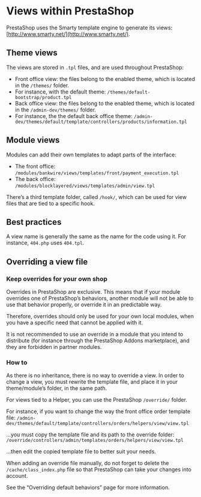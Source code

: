 # Views within PrestaShop

PrestaShop uses the Smarty template engine to generate its views: [http://www.smarty.net/](http://www.smarty.net/).

## Theme views <a id="ViewswithinPrestaShop-Themeviews"></a>

The views are stored in `.tpl` files, and are used throughout PrestaShop:

* Front office view: the files belong to the enabled theme, which is located in the `/themes/` folder.
* For instance, with the default theme: `/themes/default-bootstrap/product.tpl`
* Back office view: the files belong to the enabled theme, which is located in the `/admin-dev/themes/` folder.
* For instance, the the default back office theme: `/admin-dev/themes/default/template/controllers/products/information.tpl`

## Module views <a id="ViewswithinPrestaShop-Moduleviews"></a>

Modules can add their own templates to adapt parts of the interface:

* The front office: `/modules/bankwire/views/templates/front/payment_execution.tpl`
* The back office: `/modules/blocklayered/views/templates/admin/view.tpl`

There’s a third template folder, called `/hook/`, which can be used for view files that are tied to a specific hook.

## Best practices <a id="ViewswithinPrestaShop-Bestpractices"></a>

A view name is generally the same as the name for the code using it. For instance, `404.php` uses `404.tpl`.

## Overriding a view file <a id="ViewswithinPrestaShop-Overridingaviewfile"></a>

### Keep overrides for your own shop <a id="ViewswithinPrestaShop-Keepoverridesforyourownshop"></a>

Overrides in PrestaShop are exclusive. This means that if your module overrides one of PrestaShop’s behaviors, another module will not be able to use that behavior properly, or override it in an predictable way.

Therefore, overrides should only be used for your own local modules, when you have a specific need that cannot be applied with it.

It is not recommended to use an override in a module that you intend to distribute \(for instance through the PrestaShop Addons marketplace\), and they are forbidden in partner modules.

### How to <a id="ViewswithinPrestaShop-Howto"></a>

As there is no inheritance, there is no way to override a view. In order to change a view, you must rewrite the template file, and place it in your theme/module’s folder, in the same path.

For views tied to a Helper, you can use the PrestaShop `/override/` folder.

For instance, if you want to change the way the front office order template file: `/admin-dev/themes/default/template/controllers/orders/helpers/view/view.tpl`

…you must copy the template file and its path to the override folder: `/override/controllers/admin/templates/orders/helpers/view/view.tpl`

…then edit the copied template file to better suit your needs.

When adding an override file manually, do not forget to delete the `/cache/class_index.php` file so that PrestaShop can take your changes into account.

See the “Overriding default behaviors” page for more information.

